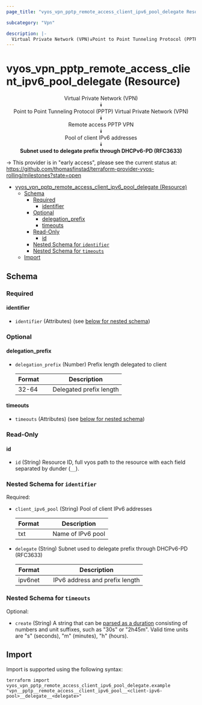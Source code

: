 ```yaml
---
page_title: "vyos_vpn_pptp_remote_access_client_ipv6_pool_delegate Resource - vyos"

subcategory: "Vpn"

description: |-
  Virtual Private Network (VPN)⯯Point to Point Tunneling Protocol (PPTP) Virtual Private Network (VPN)⯯Remote access PPTP VPN⯯Pool of client IPv6 addresses⯯Subnet used to delegate prefix through DHCPv6-PD (RFC3633)
---
```


# vyos_vpn_pptp_remote_access_client_ipv6_pool_delegate (Resource)
<center>

Virtual Private Network (VPN)  
⯯  
Point to Point Tunneling Protocol (PPTP) Virtual Private Network (VPN)  
⯯  
Remote access PPTP VPN  
⯯  
Pool of client IPv6 addresses  
⯯  
**Subnet used to delegate prefix through DHCPv6-PD (RFC3633)**


</center>

-> This provider is in "early access", please see the current status at: https://github.com/thomasfinstad/terraform-provider-vyos-rolling/milestones?state=open

<!--TOC-->

- [vyos_vpn_pptp_remote_access_client_ipv6_pool_delegate (Resource)](#vyos_vpn_pptp_remote_access_client_ipv6_pool_delegate-resource)
  - [Schema](#schema)
    - [Required](#required)
      - [identifier](#identifier)
    - [Optional](#optional)
      - [delegation_prefix](#delegation_prefix)
      - [timeouts](#timeouts)
    - [Read-Only](#read-only)
      - [id](#id)
    - [Nested Schema for `identifier`](#nested-schema-for-identifier)
    - [Nested Schema for `timeouts`](#nested-schema-for-timeouts)
  - [Import](#import)

<!--TOC-->

<!-- schema generated by tfplugindocs -->
## Schema

### Required

#### identifier
- `identifier` (Attributes) (see [below for nested schema](#nestedatt--identifier))

### Optional

#### delegation_prefix
- `delegation_prefix` (Number) Prefix length delegated to client

    |  Format  &emsp;|  Description              |
    |----------|---------------------------|
    |  32-64   &emsp;|  Delegated prefix length  |
#### timeouts
- `timeouts` (Attributes) (see [below for nested schema](#nestedatt--timeouts))

### Read-Only

#### id
- `id` (String) Resource ID, full vyos path to the resource with each field separated by dunder (`__`).

<a id="nestedatt--identifier"></a>
### Nested Schema for `identifier`

Required:

- `client_ipv6_pool` (String) Pool of client IPv6 addresses

    |  Format  &emsp;|  Description        |
    |----------|---------------------|
    |  txt     &emsp;|  Name of IPv6 pool  |
- `delegate` (String) Subnet used to delegate prefix through DHCPv6-PD (RFC3633)

    |  Format   &emsp;|  Description                     |
    |-----------|----------------------------------|
    |  ipv6net  &emsp;|  IPv6 address and prefix length  |


<a id="nestedatt--timeouts"></a>
### Nested Schema for `timeouts`

Optional:

- `create` (String) A string that can be [parsed as a duration](https://pkg.go.dev/time#ParseDuration) consisting of numbers and unit suffixes, such as &#34;30s&#34; or &#34;2h45m&#34;. Valid time units are &#34;s&#34; (seconds), &#34;m&#34; (minutes), &#34;h&#34; (hours).

## Import

Import is supported using the following syntax:

```shell
terraform import vyos_vpn_pptp_remote_access_client_ipv6_pool_delegate.example "vpn__pptp__remote_access__client_ipv6_pool__<client-ipv6-pool>__delegate__<delegate>"
```
